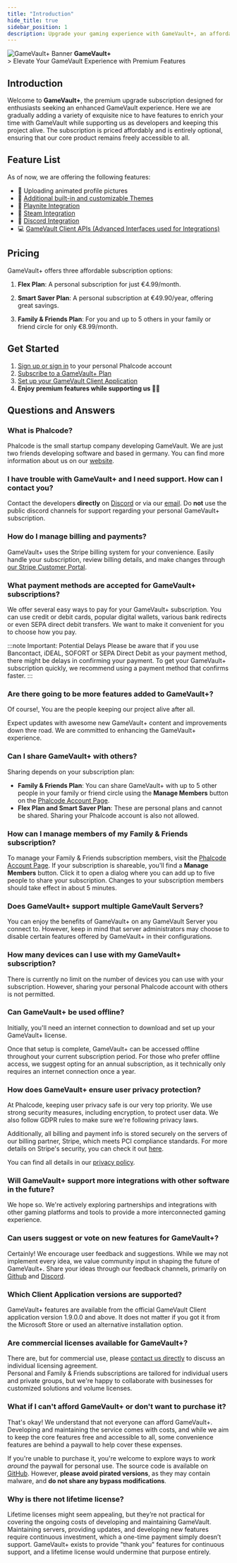 ```yaml
---
title: "Introduction"
hide_title: true
sidebar_position: 1
description: Upgrade your gaming experience with GameVault+, an affordable premium add-on that brings exclusive nice-to-have features to enhance your GameVault application. Support our development team while enjoying the premium features.
---
```


<div class="gamevault-plus-banner" >
    <img src="/img/gamevault-plus.png" alt="GameVault+ Banner"/>
    <strong>GameVault+</strong>
</div>
> Elevate Your GameVault Experience with Premium Features

## Introduction

Welcome to **GameVault+**, the premium upgrade subscription designed for enthusiasts seeking an enhanced GameVault experience. Here we are gradually adding a variety of exquisite nice to have features to enrich your time with GameVault while supporting us as developers and keeping this project alive. The subscription is priced affordably and is entirely optional, ensuring that our core product remains freely accessible to all.

## Feature List

As of now, we are offering the following features:

- 📸 Uploading animated profile pictures
- 🎨 [Additional built-in and customizable Themes](./themes.md)
- 🤝 [Playnite Integration](./integrations/playnite.md)
- 🤝 [Steam Integration](./integrations/steam.md)
- 🤝 [Discord Integration](./integrations/discord.md)
- 💻 [GameVault Client APIs (Advanced Interfaces used for Integrations)](./client-apis.md)

## Pricing

GameVault+ offers three affordable subscription options:

1. **Flex Plan**: A personal subscription for just €4.99/month.

2. **Smart Saver Plan**: A personal subscription at €49.90/year, offering great savings.

3. **Family & Friends Plan**: For you and up to 5 others in your family or friend circle for only €8.99/month.

## Get Started

1. [Sign up or sign in](https://phalco.de/account/login) to your personal Phalcode account
2. [Subscribe to a GameVault+ Plan](https://phalco.de/products/gamevault-plus/checkout)
3. [Set up your GameVault Client Application](/docs/gamevault-plus/client-setup)
4. **Enjoy premium features while supporting us 🥳💃**

## Questions and Answers

### What is Phalcode?

Phalcode is the small startup company developing GameVault. We are just two friends developing software and based in germany. You can find more information about us on our [website](https://phalco.de).

### I have trouble with GameVault+ and I need support. How can I contact you?

Contact the developers **directly** on [Discord](https://discord.gg/NEdNen2dSu) or via our [email](mailto:contact@phalco.de). Do **not** use the public discord channels for support regarding your personal GameVault+ subscription.

### How do I manage billing and payments?

GameVault+ uses the Stripe billing system for your convenience. Easily handle your subscription, review billing details, and make changes through [our Stripe Customer Portal](https://billing.stripe.com/p/login/7sI9B10uP6kj36M000).

### What payment methods are accepted for GameVault+ subscriptions?

We offer several easy ways to pay for your GameVault+ subscription. You can use credit or debit cards, popular digital wallets, various bank redirects or even SEPA direct debit transfers. We want to make it convenient for you to choose how you pay.

:::note Important: Potential Delays
Please be aware that if you use Bancontact, iDEAL, SOFORT or SEPA Direct Debit as your payment method, there might be delays in confirming your payment. To get your GameVault+ subscription quickly, we recommend using a payment method that confirms faster.
:::

### Are there going to be more features added to GameVault+?

Of course!, You are the people keeping our project alive after all.

Expect updates with awesome new GameVault+ content and improvements down thre road. We are committed to enhancing the GameVault+ experience.

### Can I share GameVault+ with others?

Sharing depends on your subscription plan:

- **Family & Friends Plan**: You can share GameVault+ with up to 5 other people in your family or friend circle using the **Manage Members** button on the [Phalcode Account Page](https://phalco.de/account).
- **Flex Plan and Smart Saver Plan**: These are personal plans and cannot be shared. Sharing your Phalcode account is also not allowed.

### How can I manage members of my Family & Friends subscription?

To manage your Family & Friends subscription members, visit the [Phalcode Account Page](https://phalco.de/account). If your subscription is shareable, you'll find a **Manage Members** button. Click it to open a dialog where you can add up to five people to share your subscription. Changes to your subscription members should take effect in about 5 minutes.

### Does GameVault+ support multiple GameVault Servers?

You can enjoy the benefits of GameVault+ on any GameVault Server you connect to. However, keep in mind that server administrators may choose to disable certain features offered by GameVault+ in their configurations.

### How many devices can I use with my GameVault+ subscription?

There is currently no limit on the number of devices you can use with your subscription. However, sharing your personal Phalcode account with others is not permitted.

### Can GameVault+ be used offline?

Initially, you'll need an internet connection to download and set up your GameVault+ license.

Once that setup is complete, GameVault+ can be accessed offline throughout your current subscription period. For those who prefer offline access, we suggest opting for an annual subscription, as it technically only requires an internet connection once a year.

### How does GameVault+ ensure user privacy protection?

At Phalcode, keeping user privacy safe is our very top priority. We use strong security measures, including encryption, to protect user data. We also follow GDPR rules to make sure we're following privacy laws.

Additionally, all billing and payment info is stored securely on the servers of our billing partner, Stripe, which meets PCI compliance standards. For more details on Stripe's security, you can check it out [here](https://docs.stripe.com/security).

You can find all details in our [privacy policy](https://phalco.de/privacy).

### Will GameVault+ support more integrations with other software in the future?

We hope so. We're actively exploring partnerships and integrations with other gaming platforms and tools to provide a more interconnected gaming experience.

### Can users suggest or vote on new features for GameVault+?

Certainly! We encourage user feedback and suggestions. While we may not implement every idea, we value community input in shaping the future of GameVault+. Share your ideas through our feedback channels, primarily on [Github](https://github.com/Phalcode/gamevault-app/issues) and [Discord](https://discord.gg/NEdNen2dSu).

### Which Client Application versions are supported?

GameVault+ features are available from the official GameVault Client application version 1.9.0.0 and above. It does not matter if you got it from the Microsoft Store or used an alternative installation option.

### Are commercial licenses available for GameVault+?

There are, but for commercial use, please [contact us directly](mailto:contact@phalco.de) to discuss an individual licensing agreement.  
Personal and Family & Friends subscriptions are tailored for individual users and private groups, but we're happy to collaborate with businesses for customized solutions and volume licenses.

### What if I can't afford GameVault+ or don't want to purchase it?

That's okay! We understand that not everyone can afford GameVault+. Developing and maintaining the service comes with costs, and while we aim to keep the core features free and accessible to all, some convenience features are behind a paywall to help cover these expenses.

If you're unable to purchase it, you're welcome to explore ways to _work around_ the paywall for personal use. The source code is available on [GitHub](https://github.com/Phalcode/gamevault-app). However, **please avoid pirated versions**, as they may contain malware, and **do not share any bypass modifications**.

### Why is there not lifetime license?

Lifetime licenses might seem appealing, but they’re not practical for covering the ongoing costs of developing and maintaining GameVault. Maintaining servers, providing updates, and developing new features require continuous investment, which a one-time payment simply doesn’t support. GameVault+ exists to provide "thank you" features for continuous support, and a lifetime license would undermine that purpose entirely.
